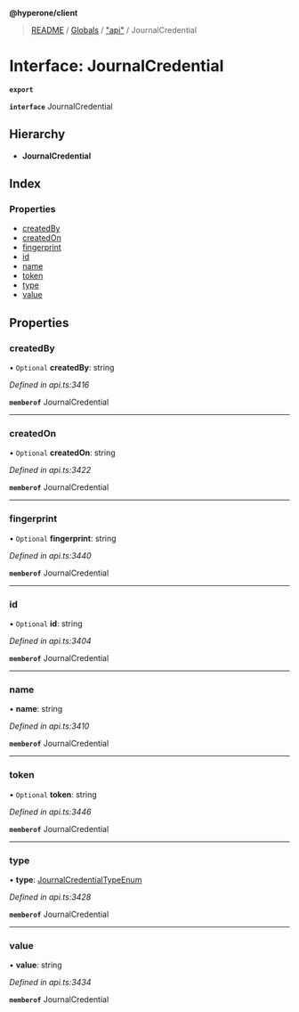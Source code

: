 **@hyperone/client**

> [README](../README.md) / [Globals](../globals.md) / ["api"](../modules/_api_.md) / JournalCredential

# Interface: JournalCredential

**`export`** 

**`interface`** JournalCredential

## Hierarchy

* **JournalCredential**

## Index

### Properties

* [createdBy](_api_.journalcredential.md#createdby)
* [createdOn](_api_.journalcredential.md#createdon)
* [fingerprint](_api_.journalcredential.md#fingerprint)
* [id](_api_.journalcredential.md#id)
* [name](_api_.journalcredential.md#name)
* [token](_api_.journalcredential.md#token)
* [type](_api_.journalcredential.md#type)
* [value](_api_.journalcredential.md#value)

## Properties

### createdBy

• `Optional` **createdBy**: string

*Defined in api.ts:3416*

**`memberof`** JournalCredential

___

### createdOn

• `Optional` **createdOn**: string

*Defined in api.ts:3422*

**`memberof`** JournalCredential

___

### fingerprint

• `Optional` **fingerprint**: string

*Defined in api.ts:3440*

**`memberof`** JournalCredential

___

### id

• `Optional` **id**: string

*Defined in api.ts:3404*

**`memberof`** JournalCredential

___

### name

•  **name**: string

*Defined in api.ts:3410*

**`memberof`** JournalCredential

___

### token

• `Optional` **token**: string

*Defined in api.ts:3446*

**`memberof`** JournalCredential

___

### type

•  **type**: [JournalCredentialTypeEnum](../enums/_api_.journalcredentialtypeenum.md)

*Defined in api.ts:3428*

**`memberof`** JournalCredential

___

### value

•  **value**: string

*Defined in api.ts:3434*

**`memberof`** JournalCredential
